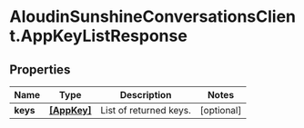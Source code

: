 # AloudinSunshineConversationsClient.AppKeyListResponse

## Properties

Name | Type | Description | Notes
------------ | ------------- | ------------- | -------------
**keys** | [**[AppKey]**](AppKey.md) | List of returned keys. | [optional] 


